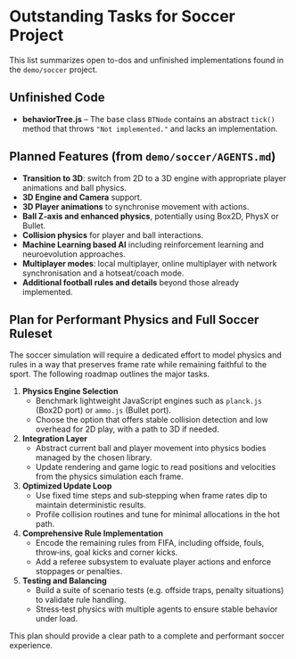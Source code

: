 # Outstanding Tasks for Soccer Project

This list summarizes open to-dos and unfinished implementations found in the `demo/soccer` project.

## Unfinished Code
- **behaviorTree.js** – The base class `BTNode` contains an abstract `tick()` method that throws `"Not implemented."` and lacks an implementation.

## Planned Features (from `demo/soccer/AGENTS.md`)
- **Transition to 3D**: switch from 2D to a 3D engine with appropriate player animations and ball physics.
- **3D Engine and Camera** support.
- **3D Player animations** to synchronise movement with actions.
- **Ball Z‑axis and enhanced physics**, potentially using Box2D, PhysX or Bullet.
- **Collision physics** for player and ball interactions.
- **Machine Learning based AI** including reinforcement learning and neuroevolution approaches.
- **Multiplayer modes**: local multiplayer, online multiplayer with network synchronisation and a hotseat/coach mode.
- **Additional football rules and details** beyond those already implemented.

## Plan for Performant Physics and Full Soccer Ruleset

The soccer simulation will require a dedicated effort to model physics and rules in a way that preserves frame rate while remaining faithful to the sport. The following roadmap outlines the major tasks.

1. **Physics Engine Selection**
   - Benchmark lightweight JavaScript engines such as `planck.js` (Box2D port) or `ammo.js` (Bullet port).
   - Choose the option that offers stable collision detection and low overhead for 2D play, with a path to 3D if needed.
2. **Integration Layer**
   - Abstract current ball and player movement into physics bodies managed by the chosen library.
   - Update rendering and game logic to read positions and velocities from the physics simulation each frame.
3. **Optimized Update Loop**
   - Use fixed time steps and sub‐stepping when frame rates dip to maintain deterministic results.
   - Profile collision routines and tune for minimal allocations in the hot path.
4. **Comprehensive Rule Implementation**
   - Encode the remaining rules from FIFA, including offside, fouls, throw‑ins, goal kicks and corner kicks.
   - Add a referee subsystem to evaluate player actions and enforce stoppages or penalties.
5. **Testing and Balancing**
   - Build a suite of scenario tests (e.g. offside traps, penalty situations) to validate rule handling.
   - Stress‑test physics with multiple agents to ensure stable behavior under load.

This plan should provide a clear path to a complete and performant soccer experience.

